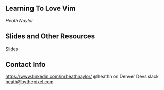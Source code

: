 ## Learning To Love Vim
_Heath Naylor_

## Slides and Other Resources
[Slides](https://slides.com/heathnaylor-1/deck-6)

## Contact Info
https://www.linkedin.com/in/heathnaylor/
@heathn on Denver Devs slack
heath@bythepixel.com
